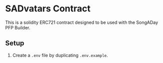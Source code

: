 # SADvatars Contract

This is a solidity ERC721 contract designed to be used with the SongADay PFP Builder.

## Setup

1. Create a `.env` file by duplicating `.env.example`.
